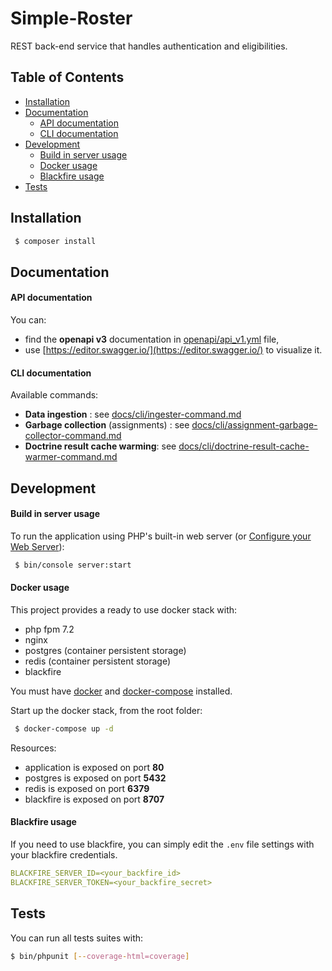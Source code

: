 # Simple-Roster

REST back-end service that handles authentication and eligibilities.

## Table of Contents
- [Installation](#installation)
- [Documentation](#documentation)
    - [API documentation](#api-documentation)
    - [CLI documentation](#cli-documentation)
- [Development](#development)
    - [Build in server usage](#build-in-server-usage)
    - [Docker usage](#docker-usage) 
    - [Blackfire usage](#blackfire-usage)
- [Tests](#tests)

## Installation

```bash
 $ composer install
```

## Documentation

#### API documentation

You can:
- find the **openapi v3** documentation in [openapi/api_v1.yml](openapi/api_v1.yml) file,
- use [https://editor.swagger.io/](https://editor.swagger.io/) to visualize it.

#### CLI documentation

Available commands:
- **Data ingestion** : see [docs/cli/ingester-command.md](docs/cli/ingester-command.md)
- **Garbage collection** (assignments) : see [docs/cli/assignment-garbage-collector-command.md](docs/cli/assignment-garbage-collector-command.md)
- **Doctrine result cache warming**: see [docs/cli/doctrine-result-cache-warmer-command.md](docs/cli/doctrine-result-cache-warmer-command.md)

## Development

#### Build in server usage

To run the application using PHP's built-in web server (or [Configure your Web Server](https://symfony.com/doc/current/setup/web_server_configuration.html)):

```bash
 $ bin/console server:start
```

#### Docker usage

This project provides a ready to use docker stack with:
- php fpm 7.2
- nginx
- postgres (container persistent storage)
- redis (container persistent storage)
- blackfire

You must have [docker](https://docs.docker.com/) and [docker-compose](https://docs.docker.com/compose/install/) installed.

Start up the docker stack, from the root folder:

```bash
 $ docker-compose up -d
```

Resources:
- application is exposed on port **80**
- postgres is exposed on port **5432**
- redis is exposed on port **6379**
- blackfire is exposed on port **8707**

#### Blackfire usage

If you need to use blackfire, you can simply edit the `.env` file settings with your blackfire credentials.

```yaml
BLACKFIRE_SERVER_ID=<your_backfire_id>
BLACKFIRE_SERVER_TOKEN=<your_backfire_secret>
```

## Tests

You can run all tests suites with:

 ```bash
 $ bin/phpunit [--coverage-html=coverage]
 ```